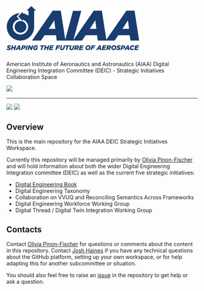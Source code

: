 <p>
  <img alt="AIAA Logo" width="350" style="margin-bottom: 25px;" src="https://raw.githubusercontent.com/aiaa-deic/devsecops/main/docs/public/img/darkLogo.png">
  <br/>
  American Institute of Aeronautics and Astronautics (AIAA) Digital Engineering Integration Committee (DEIC) - Strategic Initiatives Collaboration Space
</p>
<p>
  <a href="https://github.com/aiaa-deic/strategic-initiatives/actions/workflows/deployToGitHubPages.yaml"><img src="https://github.com/aiaa-deic/strategic-initiatives/actions/workflows/deployToGitHubPages.yaml/badge.svg?branch=main"></a>
</p>

---

<p>
  <a href="https://vitepress.dev/"><img src="https://img.shields.io/badge/vitepress-%2335495e.svg?style=flat&logo=vuedotjs&logoColor=%23#10B981" /></a>
  <a href="https://img.shields.io/badge/Conventional%20Commits-1.0.0-%23FE5196?logo=conventionalcommits&logoColor=white"><img src="https://img.shields.io/badge/Conventional%20Commits-1.0.0-%23FE5196?logo=conventionalcommits&logoColor=white" /></a>
</p>

## Overview

This is the main repository for the AIAA DEIC Strategic Initiatives Workspace.

Currently this repository will be managed primarily by [Olivia Pinon-Fischer](https://github.com/opinonfischer) and will hold information about both the wider Digital Engineering Integration committee (DEIC) as well as the current five strategic initiatives:

- [Digital Engineering Book](https://github.com/aiaa-deic/strategic-initiatives/discussions/categories/digital-engineering-book)
- Digital Engineering Taxonomy
- Collaboration on VVUQ and Reconciling Semantics Across Frameworks
- Digital Engineering Workforce Working Group
- Digital Thread / Digital Twin Integration Working Group

## Contacts

Contact [Olivia Pinon-Fischer](https://github.com/opinonfischer) for questions or comments about the content in this repository. Contact [Josh Haines](https://github.com/jdahines) if you have any technical questions about the GitHub platform, setting up your own workspace, or for help adapting this for another subcommittee or situation.

You should also feel free to raise an [issue](https://github.com/aiaa-deic/strategic-initiatives/issues) in the repository to get help or ask a question.
